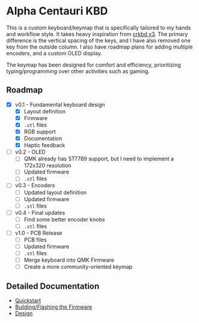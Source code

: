 # Alpha Centauri KBD

This is a custom keyboard/keymap that is specifically tailored to my hands and workflow style. It takes heavy inspiration from [crkbd v3](https://github.com/foostan/crkbd). The primary difference is the vertical spacing of the keys, and I have also removed one key from the outside column. I also have roadmap plans for adding multiple encoders, and a custom OLED display.

The keymap has been designed for comfort and efficiency, prioritizing typing/programming over other activities such as gaming.

## Roadmap

- [x] v0.1 - Fundamental keyboard design
  - [x] Layout definition
  - [x] Firmware
  - [x] `.stl` files
  - [x] RGB support
  - [x] Documentation
  - [x] Haptic feedback
- [ ] v0.2 - OLED
  - [ ] QMK already has ST7789 support, but I need to implement a 172x320 resolution
  - [ ] Updated firmware
  - [ ] `.stl` files
- [ ] v0.3 - Encoders
  - [ ] Updated layout definition
  - [ ] Updated firmware
  - [ ] `.stl` files
- [ ] v0.4 - Final updates
  - [ ] Find some better encoder knobs
  - [ ] `.stl` files
- [ ] v1.0 - PCB Release
  - [ ] PCB files
  - [ ] Updated firmware
  - [ ] `.stl` files
  - [ ] Merge keyboard into QMK Firmware
  - [ ] Create a more community-oriented keymap

## Detailed Documentation

- [Quickstart](https://github.com/jacob-w-gable/alpha_centauri/wiki/Quickstart)
- [Building/Flashing the Firmware](https://github.com/jacob-w-gable/alpha_centauri/wiki/Building-and-Flashing)
- [Design](https://github.com/jacob-w-gable/alpha_centauri/wiki/Design)

